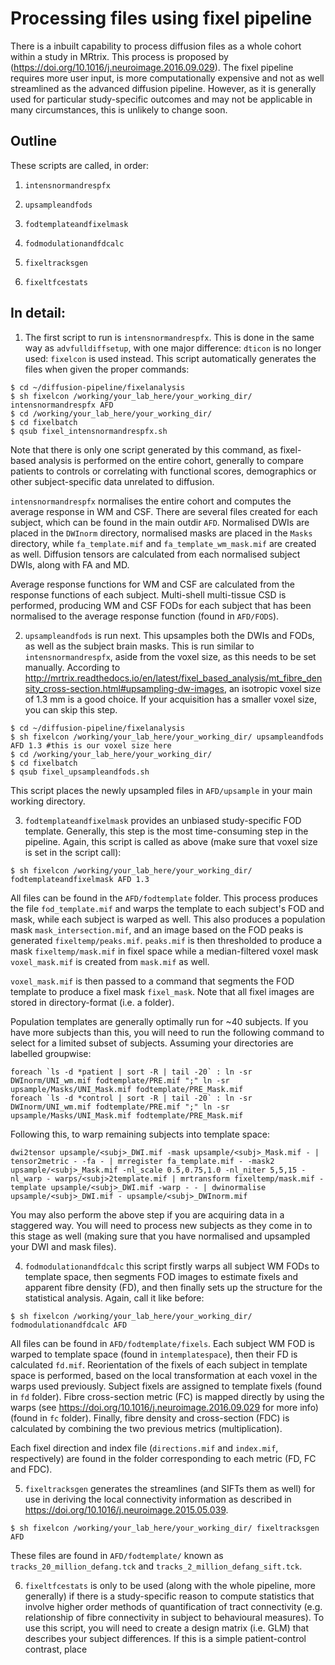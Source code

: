 # Processing files using fixel pipeline

There is a inbuilt capability to process diffusion files as a whole cohort within a study in MRtrix. This process is proposed by (https://doi.org/10.1016/j.neuroimage.2016.09.029). The fixel pipeline requires more user input, is more computationally expensive and not as well streamlined as the advanced diffusion pipeline. However, as it is generally used for particular study-specific outcomes and may not be applicable in many circumstances, this is unlikely to change soon.


## Outline

These scripts are called, in order:

1) `intensnormandrespfx`

2) `upsampleandfods`

3) `fodtemplateandfixelmask`

4) `fodmodulationandfdcalc`

5) `fixeltracksgen`

6) `fixeltfcestats`



## In detail:

1) The first script to run is `intensnormandrespfx`. This is done in the same way as `advfulldiffsetup`, with one major difference: `dticon` is no longer used: `fixelcon` is used instead. This script automatically generates the files when given the proper commands:

```
$ cd ~/diffusion-pipeline/fixelanalysis
$ sh fixelcon /working/your_lab_here/your_working_dir/ intensnormandrespfx AFD
$ cd /working/your_lab_here/your_working_dir/
$ cd fixelbatch
$ qsub fixel_intensnormandrespfx.sh
```

Note that there is only one script generated by this command, as fixel-based analysis is performed on the entire cohort, generally to compare patients to controls or correlating with functional scores, demographics or other subject-specific data unrelated to diffusion.

`intensnormandrespfx` normalises the entire cohort and computes the average response in WM and CSF. There are several files created for each subject, which can be found in the main outdir `AFD`. Normalised DWIs are placed in the `DWInorm` directory, normalised masks are placed in the `Masks` directory, while `fa_template.mif` and `fa_template_wm_mask.mif` are created as well. Diffusion tensors are calculated from each normalised subject DWIs, along with FA and MD.

Average response functions for WM and CSF are calculated from the response functions of each subject. Multi-shell multi-tissue CSD is performed, producing WM and CSF FODs for each subject that has been normalised to the average response function (found in `AFD/FODS`).


2) `upsampleandfods` is run next. This upsamples both the DWIs and FODs, as well as the subject brain masks. This is run similar to `intensnormandrespfx`, aside from the voxel size, as this needs to be set manually. According to http://mrtrix.readthedocs.io/en/latest/fixel_based_analysis/mt_fibre_density_cross-section.html#upsampling-dw-images, an isotropic voxel size of 1.3 mm is a good choice. If your acquisition has a smaller voxel size, you can skip this step.

```
$ cd ~/diffusion-pipeline/fixelanalysis
$ sh fixelcon /working/your_lab_here/your_working_dir/ upsampleandfods AFD 1.3 #this is our voxel size here
$ cd /working/your_lab_here/your_working_dir/
$ cd fixelbatch
$ qsub fixel_upsampleandfods.sh
```

This script places the newly upsampled files in `AFD/upsample` in your main working directory.


3) `fodtemplateandfixelmask` provides an unbiased study-specific FOD template. Generally, this step is the most time-consuming step in the pipeline. Again, this script is called as above (make sure that voxel size is set in the script call):

```
$ sh fixelcon /working/your_lab_here/your_working_dir/ fodtemplateandfixelmask AFD 1.3 
```

All files can be found in the `AFD/fodtemplate` folder. This process produces the file `fod_template.mif` and warps the template to each subject's FOD and mask, while each subject is warped as well. This also produces a population mask `mask_intersection.mif`, and an image based on the FOD peaks is generated `fixeltemp/peaks.mif`. `peaks.mif` is then thresholded to produce a mask `fixeltemp/mask.mif` in fixel space while a median-filtered voxel mask `voxel_mask.mif` is created from `mask.mif` as well. 

`voxel_mask.mif` is then passed to a command that segments the FOD template to produce a fixel mask `fixel_mask`. Note that all fixel images are stored in directory-format (i.e. a folder).

Population templates are generally optimally run for ~40 subjects. If you have more subjects than this, you will need to run the following command to select for a limited subset of subjects. Assuming your directories are labelled groupwise:
```
foreach `ls -d *patient | sort -R | tail -20` : ln -sr DWInorm/UNI_wm.mif fodtemplate/PRE.mif ";" ln -sr upsample/Masks/UNI_Mask.mif fodtemplate/PRE_Mask.mif
foreach `ls -d *control | sort -R | tail -20` : ln -sr DWInorm/UNI_wm.mif fodtemplate/PRE.mif ";" ln -sr upsample/Masks/UNI_Mask.mif fodtemplate/PRE_Mask.mif
```
Following this, to warp remaining subjects into template space:
```
dwi2tensor upsample/<subj>_DWI.mif -mask upsample/<subj>_Mask.mif - | tensor2metric - -fa - | mrregister fa_template.mif - -mask2 upsample/<subj>_Mask.mif -nl_scale 0.5,0.75,1.0 -nl_niter 5,5,15 -nl_warp - warps/<subj>2template.mif | mrtransform fixeltemp/mask.mif -template upsample/<subj>_DWI.mif -warp - - | dwinormalise upsample/<subj>_DWI.mif - upsample/<subj>_DWInorm.mif
```
You may also perform the above step if you are acquiring data in a staggered way. You will need to process new subjects as they come in to this stage as well (making sure that you have normalised and upsampled your DWI and mask files).

4) `fodmodulationandfdcalc` this script firstly warps all subject WM FODs to template space, then segments FOD images to estimate fixels and apparent fibre density (FD), and then finally sets up the structure for the statistical analysis. Again, call it like before:

```
$ sh fixelcon /working/your_lab_here/your_working_dir/ fodmodulationandfdcalc AFD
```

All files can be found in `AFD/fodtemplate/fixels`. Each subject WM FOD is warped to template space (found in `intemplatespace`), then their FD is calculated `fd.mif`. Reorientation of the fixels of each subject in template space is performed, based on the local transformation at each voxel in the warps used previously. Subject fixels are assigned to template fixels (found in `fd` folder). Fibre cross-section metric (FC) is mapped directly by using the warps (see https://doi.org/10.1016/j.neuroimage.2016.09.029 for more info) (found in `fc` folder). Finally, fibre density and cross-section (FDC) is calculated by combining the two previous metrics (multiplication).

Each fixel direction and index file (`directions.mif` and `index.mif`, respectively) are found in the folder corresponding to each metric (FD, FC and FDC).


5) `fixeltracksgen` generates the streamlines (and SIFTs them as well) for use in deriving the local connectivity information as described in https://doi.org/10.1016/j.neuroimage.2015.05.039.

```
$ sh fixelcon /working/your_lab_here/your_working_dir/ fixeltracksgen AFD
```

These files are found in `AFD/fodtemplate/` known as `tracks_20_million_defang.tck` and `tracks_2_million_defang_sift.tck`.


6) `fixeltfcestats` is only to be used (along with the whole pipeline, more generally) if there is a study-specific reason to compute statistics that involve higher order methods of quantification of tract connectivity (e.g. relationship of fibre connectivity in subject to behavioural measures). To use this script, you will need to create a design matrix (i.e. GLM) that describes your subject differences. If this is a simple patient-control contrast, place 

